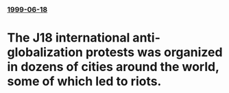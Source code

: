 ### [1999-06-18](/news/1999/06/18/index.md)

#  The J18 international anti-globalization protests was organized in dozens of cities around the world, some of which led to riots.



